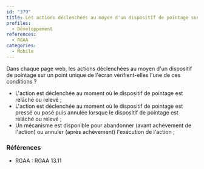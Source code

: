 ```yaml
---
id: "379"
title: Les actions déclenchées au moyen d'un dispositif de pointage sur un point unique de l'écran peuvent faire l'objet d'une annulation.
profiles:
  - Développement
references:
  - RGAA
categories:
  - Mobile
---
```


Dans chaque page web, les actions déclenchées au moyen d'un dispositif de pointage sur un point unique de l'écran vérifient-elles l'une de ces conditions ?
* L'action est déclenchée au moment où le dispositif de pointage est relâché ou relevé ;
* L'action est déclenchée au moment où le dispositif de pointage est pressé ou posé puis annulée lorsque le dispositif de pointage est relâché ou relevé ;
* Un mécanisme est disponible pour abandonner (avant achèvement de l'action) ou annuler (après achèvement) l'exécution de l'action ;


### Références

*   RGAA : RGAA 13.11

